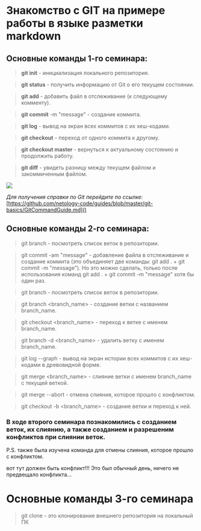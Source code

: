 # Знакомство с GIT на примере работы в языке разметки markdown

## Основные команды 1-го семинара:

> **git init** - инициализация локального репозитория.

> **git status** - получить информацию от Git о его текущем состоянии.

> **git add** - добавить файл в отслеживание (к следующему комменту).

> **git commit** -m "message" - создание коммита.

> **git log** - вывод на экран всех коммитов с их хеш-кодами.

> **git checkout** - переход от одного коммита к другому.

> **git checkout master** - вернуться к актуальному состоянию и продолжить работу.

> **git diff** - увидеть разницу между текущем файлом и закоммиченным файлом.

![](https://i.etsystatic.com/23425151/r/il/14ec4e/2698503548/il_1588xN.2698503548_o8ju.jpg)

*Для получения справки по Git перейдите по ссылке:*
[https://github.com/netology-code/guides/blob/master/git-basics/GitCommandGuide.md]()

## Основные команды 2-го семинара:

> git branch - посмотреть список веток в репозитории.

> git commit -am "message" - добавление файла в отслеживание и создание коммита (это объединяет две команды: git add . + git commit -m "message"). Но это можно сделать, только после использования команд git add . + git commit -m "message" хотя бы один раз.

> git branch - посмотреть список веток в репозитории.

> git branch <branch_name> - создание ветки с названием branch_name.

> git checkout <branch_name> - переход к ветке с именем branch_name.

> git branch -d <branch_name> - удалить ветку с именем branch_name.

> git log --graph - вывод на экран истории всех коммитов с их хеш-кодами в древовидной форме.

> git merge <branch_name> - слияние ветки с именем branch_name с текущей веткой. 

> git merge --abort - отмена слияния, которое прошло с конфликтом.

> git checkout -b <branch_name> - создание ветки и переход к ней.

### В ходе второго семинара познакомились с созданием веток, их слиянию, а также созданием и разрешеним конфликтов при слиянии веток.
P.S. также была изучена команда для отмены слияния, которое прошло с конфликтом.

вот тут должен быть конфликт!!!
Это был обычный день, ничего не предвещало конфликта...

# Основные команды 3-го семинара

> git clone <url>- это клонирование внешнего репозитория на локальный ПК
